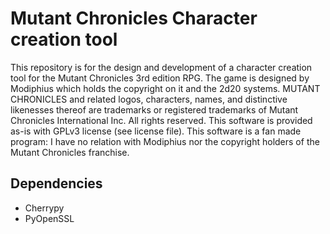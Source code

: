 # Mutant Chronicles Character creation tool #
This repository is for the design and development of a character creation tool for 
the Mutant Chronicles 3rd edition RPG.
The game is designed by Modiphius which holds the copyright on it and the 2d20 systems.
MUTANT CHRONICLES and related logos, characters, names, and distinctive likenesses thereof are trademarks or registered trademarks of Mutant Chronicles International Inc. All rights reserved.
This software is provided as-is with GPLv3 license (see license file).
This software is a fan made program: I have no relation with Modiphius nor the copyright holders of the Mutant Chronicles franchise.

## Dependencies
- Cherrypy
- PyOpenSSL
